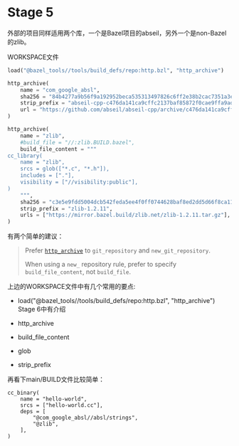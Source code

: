 # Stage 5

外部的项目同样适用两个库，一个是Bazel项目的abseil，另外一个是non-Bazel的zlib。

WORKSPACE文件

```python
load("@bazel_tools//tools/build_defs/repo:http.bzl", "http_archive")

http_archive(
    name = "com_google_absl",
    sha256 = "84b4277a9b56f9a192952beca535313497826c6ff2e38b2cac7351a3ed2ae780",
    strip_prefix = "abseil-cpp-c476da141ca9cffc2137baf85872f0cae9ffa9ad",
    url = "https://github.com/abseil/abseil-cpp/archive/c476da141ca9cffc2137baf85872f0cae9ffa9ad.zip",
)

http_archive(
    name = "zlib",
    #build_file = "//:zlib.BUILD.bazel",
    build_file_content = """
cc_library(
    name = "zlib",
    srcs = glob(["*.c", "*.h"]),
    includes = ["."],
    visibility = ["//visibility:public"],
)
    """,
    sha256 = "c3e5e9fdd5004dcb542feda5ee4f0ff0744628baf8ed2dd5d66f8ca1197cb1a1",
    strip_prefix = "zlib-1.2.11",
    urls = ["https://mirror.bazel.build/zlib.net/zlib-1.2.11.tar.gz"],
)
```



有两个简单的建议：

> Prefer [`http_archive`](https://docs.bazel.build/versions/master/repo/http.html#http_archive) to `git_repository` and `new_git_repository`.
>
> When using a `new_` repository rule, prefer to specify `build_file_content`, not `build_file`.

上边的WORKSPACE文件中有几个常用的要点:

- load("@bazel_tools//tools/build_defs/repo:http.bzl", "http_archive") Stage 6中有介绍

- http_archive
- build_file_content
- glob
- strip_prefix

再看下main/BUILD文件比较简单：

```
cc_binary(
    name = "hello-world",
    srcs = ["hello-world.cc"],
    deps = [
        "@com_google_absl//absl/strings",
        "@zlib",
    ],
)
```